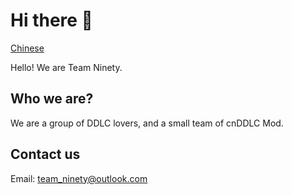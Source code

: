 # Hi there 👋
[Chinese](./profile/README_ZH.md)

Hello! We are Team Ninety.

## Who we are?
We are a group of DDLC lovers, and a small team of cnDDLC Mod.

## Contact us
Email: [team_ninety@outlook.com](mailto:team_ninety@outlook.com)


<!--

**Here are some ideas to get you started:**

🙋‍♀️ A short introduction - what is your organization all about?
🌈 Contribution guidelines - how can the community get involved?
👩‍💻 Useful resources - where can the community find your docs? Is there anything else the community should know?
🍿 Fun facts - what does your team eat for breakfast?
🧙 Remember, you can do mighty things with the power of [Markdown](https://docs.github.com/github/writing-on-github/getting-started-with-writing-and-formatting-on-github/basic-writing-and-formatting-syntax)
-->
